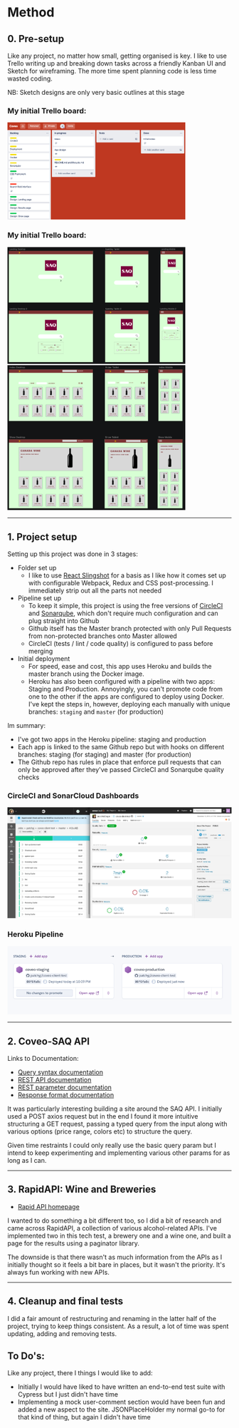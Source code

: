 # Method

## 0. Pre-setup

Like any project, no matter how small, getting organised is key. I like to use Trello writing up and breaking down tasks across a friendly Kanban UI and Sketch for wireframing. The more time spent planning code is less time wasted coding.

NB: Sketch designs are only very basic outlines at this stage

### My initial Trello board:

<img src="./readme_media/trello.png" width="400" alt="Trello">

### My initial Trello board:

<img src="./readme_media/sketch 1.png" width="400" alt="Trello">
<img src="./readme_media/sketch 2.png" width="400" alt="Trello">

---

## 1. Project setup

Setting up this project was done in 3 stages:

- Folder set up
  - I like to use [React Slingshot](https://github.com/coryhouse/react-slingshot) for a basis as I like how it comes set up with configurable Webpack, Redux and CSS post-processing. I immediately strip out all the parts not needed
- Pipeline set up
  - To keep it simple, this project is using the free versions of [CircleCI](https://circleci.com/) and [Sonarqube](https://sonarcloud.io/), which don't require much configuration and can plug straight into Github
  - Github itself has the Master branch protected with only Pull Requests from non-protected branches onto Master allowed
  - CircleCI (tests / lint / code quality) is configured to pass before merging
- Initial deployment
  - For speed, ease and cost, this app uses Heroku and builds the master branch using the Docker image.
  - Heroku has also been configured with a pipeline with two apps: Staging and Production. Annoyingly, you can't promote code from one to the other if the apps are configured to deploy using Docker. I've kept the steps in, however, deploying each manually with unique branches: `staging` and `master` (for production)

Im summary:

- I've got two apps in the Heroku pipeline: staging and production
- Each app is linked to the same Github repo but with hooks on different branches: staging (for staging) and master (for production)
- The Github repo has rules in place that enforce pull requests that can only be approved after they've passed CircleCI and Sonarqube quality checks

### CircleCI and SonarCloud Dashboards

![circleci-and-sonarcloud](./readme_media/circleci-and-sonarcloud.png)

### Heroku Pipeline

![heroku pipeline](./readme_media/heroku-pipeline.png)

---

## 2. Coveo-SAQ API

Links to Documentation:

- [Query syntax documentation](http://onlinehelp.coveo.com/en/ces/7.0/User/coveo_query_syntax_reference.htm)
- [REST API documentation](https://developers.coveo.com/display/public/SearchREST/Invoking+the+REST+Search+API)
- [REST parameter documentation](https://developers.coveo.com/display/SearchREST/Query+Parameters)
- [Response format documentation](https://developers.coveo.com/display/SearchREST/Query+Results)

It was particularly interesting building a site around the SAQ API. I initially used a POST axios request but in the end I found it more intuitive structuring a GET request, passing a typed query from the input along with various options (price range, colors etc) to structure the query. 

Given time restraints I could only really use the basic query param but I intend to keep experimenting and implementing various other params for as long as I can.

---

## 3. RapidAPI: Wine and Breweries

- [Rapid API homepage](https://rapidapi.com/collection/alcohol-brewery-api)

I wanted to do something a bit different too, so I did a bit of research and came across RapidAPI, a collection of various alcohol-related APIs. I've implemented two in this tech test, a brewery one and a wine one, and built a page for the results using a paginator library. 

The downside is that there wasn't as much information from the APIs as I initially thought so it feels a bit bare in places, but it wasn't the priority. It's always fun working with new APIs.

---

## 4. Cleanup and final tests

I did a fair amount of restructuring and renaming in the latter half of the project, trying to keep things consistent. As a result, a lot of time was spent updating, adding and removing tests. 

## To Do's:

Like any project, there I things I would like to add:

- Initially I would have liked to have written an end-to-end test suite with Cypress but I just didn't have time
- Implementing a mock user-comment section would have been fun and added a new aspect to the site. JSONPlaceHolder my normal go-to for that kind of thing, but again I didn't have time
